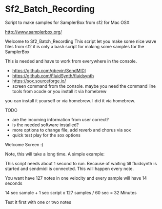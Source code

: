 # Sf2_Batch_Recording
Script to make samples for SamplerBox from sf2 for Mac OSX

http://www.samplerbox.org/

Welcome to Sf2_Batch_Recording 
This script let you make some nice wave files from sf2 
it is only a bash script for making some samples for the SamplerBox

This is needed and have to work from everywhere in the console.

- https://github.com/gbevin/SendMIDI
- https://github.com/FluidSynth/fluidsynth
- https://sox.sourceforge.io/
- screen command from the console. maybe you need the command line tools from xcode or you install it via homebrew

you can install it yourself or via homebrew. I did it via homebrew.

TODO
- are the incoming information from user correct?
- is the needed software installed?
- more options to change file, add reverb and chorus via sox
- quick test play for the sox options



Welcome Screen :)

Note, this will take a long time. A simple example:
 
This script needs about 1 second to run. Because of waiting till fluidsynth is started
and sendmidi is connected. This will happen every note.

You want have 127 notes in one velocity and every sample will have 14 seconds

14 sec sample + 1 sec script x 127 samples / 60 sec = 32 Minutes

Test it first with one or two notes
